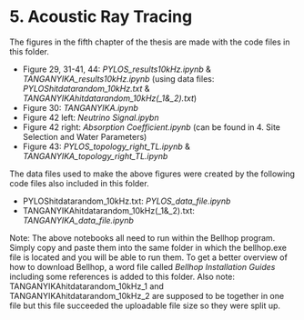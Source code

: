 # 5. Acoustic Ray Tracing

The figures in the fifth chapter of the thesis are made with the code files in this folder.
* Figure 29, 31-41, 44: *PYLOS_results10kHz.ipynb* & *TANGANYIKA_results10kHz.ipynb* (using data files: *PYLOShitdatarandom_10kHz.txt* & *TANGANYIKAhitdatarandom_10kHz(_1&_2).txt*)
* Figure 30: *TANGANYIKA.ipynb*
* Figure 42 left: *Neutrino Signal.ipybn*
* Figure 42 right: *Absorption Coefficient.ipynb* (can be found in 4. Site Selection and Water Parameters)
* Figure 43: *PYLOS_topology_right_TL.ipynb* & *TANGANYIKA_topology_right_TL.ipynb*

The data files used to make the above figures were created by the following code files also included in this folder.
* PYLOShitdatarandom_10kHz.txt: *PYLOS_data_file.ipynb*
* TANGANYIKAhitdatarandom_10kHz(_1&_2).txt: *TANGANYIKA_data_file.ipynb*

Note: The above notebooks all need to run within the Bellhop program. Simply copy and paste them into the same folder in which the bellhop.exe file is located and you will be able to run them. To get a better overview of how to download Bellhop, a word file called *Bellhop Installation Guides* including some references is added to this folder.
Also note: TANGANYIKAhitdatarandom_10kHz_1 and TANGANYIKAhitdatarandom_10kHz_2 are supposed to be together in one file but this file succeeded the uploadable file size so they were split up. 

